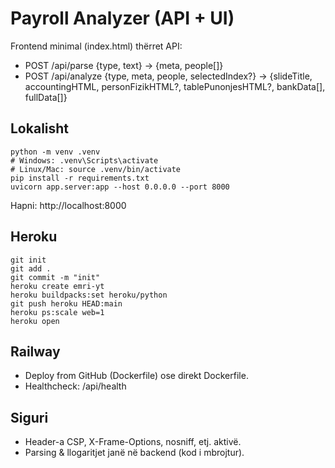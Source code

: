 # Payroll Analyzer (API + UI)

Frontend minimal (index.html) thërret API:
- POST /api/parse  {type, text} -> {meta, people[]}
- POST /api/analyze {type, meta, people, selectedIndex?} -> {slideTitle, accountingHTML, personFizikHTML?, tablePunonjesHTML?, bankData[], fullData[]}

## Lokalisht
```
python -m venv .venv
# Windows: .venv\Scripts\activate
# Linux/Mac: source .venv/bin/activate
pip install -r requirements.txt
uvicorn app.server:app --host 0.0.0.0 --port 8000
```
Hapni: http://localhost:8000

## Heroku
```
git init
git add .
git commit -m "init"
heroku create emri-yt
heroku buildpacks:set heroku/python
git push heroku HEAD:main
heroku ps:scale web=1
heroku open
```

## Railway
- Deploy from GitHub (Dockerfile) ose direkt Dockerfile.
- Healthcheck: /api/health

## Siguri
- Header-a CSP, X-Frame-Options, nosniff, etj. aktivë.
- Parsing & llogaritjet janë në backend (kod i mbrojtur).

